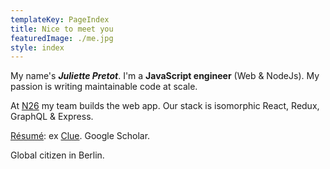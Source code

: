 ```yaml
---
templateKey: PageIndex
title: Nice to meet you
featuredImage: ./me.jpg
style: index
---
```


My name's **_Juliette Pretot_**. I'm a **JavaScript engineer** (Web & NodeJs). My passion is writing maintainable code at scale.

At [N26](https://n26.com) my team builds the web app. Our stack is isomorphic React, Redux, GraphQL & Express.

<span class="compact">

<span class="grey">[Ré­sumé](/about/cv): ex [Clue](https://helloclue.com/app.html). Google Scholar.</span>

<span class="grey">Global citizen in Berlin.</span> </span>

